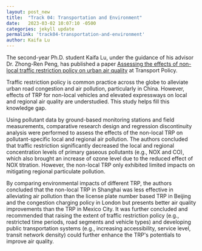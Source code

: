 ```yaml
---
layout: post_new
title:  "Track 04: Transportation and Environment"
date:   2023-03-02 10:07:10 -0500
categories: jekyll update
permalink: 'track04-transportation-and-environment'
author: Kaifa Lu
---
```


The second-year Ph.D. student Kaifa Lu, under the guidance of his advisor Dr. Zhong-Ren Peng, has published a paper [Assessing the effects of non-local traffic restriction policy on urban air quality](https://doi.org/10.1016/j.tranpol.2021.11.005) at Transport Policy.

Traffic restriction policy is common practice across the globe to alleviate urban road congestion and air pollution, particularly in China. However, effects of TRP for non-local vehicles and elevated expressways on local and regional air quality are understudied. This study helps fill this knowledge gap.

Using pollutant data by ground-based monitoring stations and field measurements, comparative research design and regression discontinuity analysis were performed to assess the effects of the non-local TRP on pollutant-specific local and regional air pollution. The authors concluded that traffic restriction significantly decreased the local and regional concentration levels of primary gaseous pollutants (e.g., NOX and CO), which also brought an increase of ozone level due to the reduced effect of NOX titration. However, the non-local TRP only exhibited limited impacts on mitigating regional particulate pollution. 

By comparing environmental impacts of different TRP, the authors concluded that the non-local TRP in Shanghai was less effective in alleviating air pollution than the license plate number based TRP in Beijing and the congestion charging policy in London but presents better air quality improvements than the TRP in Mexico City. It was further concluded and recommended that raising the extent of traffic restriction policy (e.g., restricted time periods, road segments and vehicle types) and developing public transportation systems (e.g., increasing accessibility, service level, transit network density) could further enhance the TRP's potentials to improve air quality.
